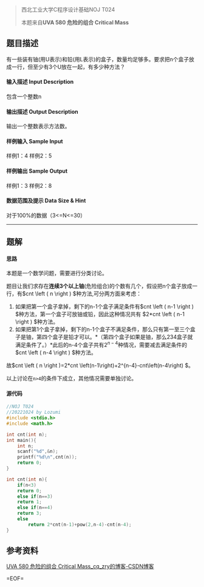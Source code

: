 > 西北工业大学C程序设计基础NOJ T024
>
> 本题来自**UVA 580 危险的组合 Critical Mass**

## 题目描述

有一些装有铀(用U表示)和铅(用L表示)的盒子，数量均足够多。要求把n个盒子放成一行，但至少有3个U放在一起，有多少种方法？

#### 输入描述 Input Description

包含一个整数n

#### 输出描述 Output Description

输出一个整数表示方法数。

#### 样例输入 Sample Input

样例1：4
样例2：5

#### 样例输出 Sample Output

样例1：3
样例2：8

#### 数据范围及提示 Data Size & Hint

对于100%的数据（3<=N<=30）

---

## 题解

#### 思路

本题是一个数学问题，需要进行分类讨论。

题目让我们求存在**连续3个以上铀**(危险组合)的个数有几个，假设把n个盒子放成一行，有$cnt \left ( n \right ) $种方法,可分两方面来考虑：

1. 如果把第一个盒子拿掉，剩下的n-1个盒子满足条件有$cnt \left ( n-1 \right ) $种方法，第一个盒子可放铀或铅，因此这种情况共有 $2*cnt \left ( n-1 \right ) $种方法。
2. 如果把第1个盒子拿掉，剩下的n-1个盒子不满足条件，那么只有第一至三个盒子是铀，第四个盒子是铅才可以。*（第四个盒子如果是铀，那么234盒子就满足条件了。）*此后的n-4个盒子共有$2^{n-4}$种情况，需要减去满足条件的$cnt \left ( n-4 \right ) $种方法。

故$cnt \left ( n \right )=2*cnt \left(n-1\right)+2^{n-4}-cnt\left(n-4\right) $。

以上讨论在`n>4`的条件下成立，其他情况需要单独讨论。

#### 源代码

```c
//NOJ T024
//20221024 by Lozumi
#include <stdio.h>
#include <math.h>

int cnt(int n);
int main(){
    int n;
    scanf("%d",&n);
    printf("%d\n",cnt(n));
    return 0;
}

int cnt(int n){
    if(n<3) 
	return 0;
    else if(n==3) 
	return 1;
    else if(n==4) 
	return 3;
    else
    	return 2*cnt(n-1)+pow(2,n-4)-cnt(n-4);
}

```

## 参考资料

[UVA 580 危险的组合 Critical Mass_cq_zry的博客-CSDN博客](https://blog.csdn.net/m0_66603329/article/details/126566260)

=EOF=